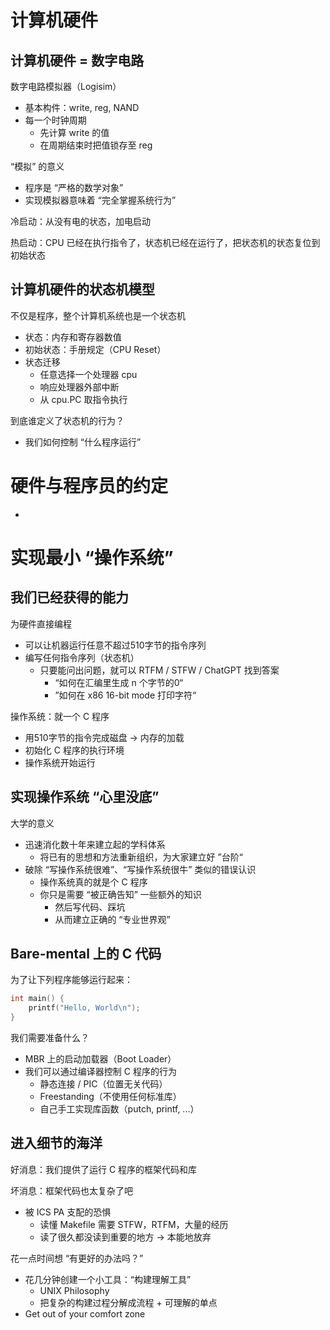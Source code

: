 # 计算机硬件

## 计算机硬件 = 数字电路

数字电路模拟器（Logisim）

- 基本构件：write, reg, NAND
- 每一个时钟周期
  - 先计算 write 的值
  - 在周期结束时把值锁存至 reg

“模拟” 的意义

- 程序是 “严格的数学对象”
- 实现模拟器意味着 “完全掌握系统行为”



冷启动：从没有电的状态，加电启动

热启动：CPU 已经在执行指令了，状态机已经在运行了，把状态机的状态复位到初始状态



## 计算机硬件的状态机模型

不仅是程序，整个计算机系统也是一个状态机

- 状态：内存和寄存器数值
- 初始状态：手册规定（CPU Reset）
- 状态迁移
  - 任意选择一个处理器 cpu
  - 响应处理器外部中断
  - 从 cpu.PC 取指令执行

到底谁定义了状态机的行为？

- 我们如何控制 “什么程序运行”



# 硬件与程序员的约定

- 



# 实现最小 “操作系统”

## 我们已经获得的能力

为硬件直接编程

- 可以让机器运行任意不超过510字节的指令序列
- 编写任何指令序列（状态机）
  - 只要能问出问题，就可以 RTFM / STFW / ChatGPT 找到答案
    - “如何在汇编里生成 n 个字节的0“
    - ”如何在 x86 16-bit mode 打印字符“



操作系统：就一个 C 程序

- 用510字节的指令完成磁盘 -> 内存的加载
- 初始化 C 程序的执行环境
- 操作系统开始运行



## 实现操作系统 “心里没底”

大学的意义

- 迅速消化数十年来建立起的学科体系
  - 将已有的思想和方法重新组织，为大家建立好 ”台阶“
- 破除 “写操作系统很难”、“写操作系统很牛” 类似的错误认识
  - 操作系统真的就是个 C 程序
  - 你只是需要 “被正确告知” 一些额外的知识
    - 然后写代码、踩坑
    - 从而建立正确的 “专业世界观”



## Bare-mental 上的 C 代码

为了让下列程序能够运行起来：

```cpp
int main() {
    printf("Hello, World\n");
}
```

我们需要准备什么？

- MBR 上的启动加载器（Boot Loader）
- 我们可以通过编译器控制 C 程序的行为
  - 静态连接 / PIC（位置无关代码）
  - Freestanding（不使用任何标准库）
  - 自己手工实现库函数（putch, printf, ...）



## 进入细节的海洋

好消息：我们提供了运行 C 程序的框架代码和库

坏消息：框架代码也太复杂了吧

- 被 ICS PA 支配的恐惧
  - 读懂 Makefile 需要 STFW，RTFM，大量的经历
  - 读了很久都没读到重要的地方 -> 本能地放弃

花一点时间想 “有更好的办法吗？”

- 花几分钟创建一个小工具：“构建理解工具”
  - UNIX Philosophy
  - 把复杂的构建过程分解成流程 + 可理解的单点
- Get out of your comfort zone